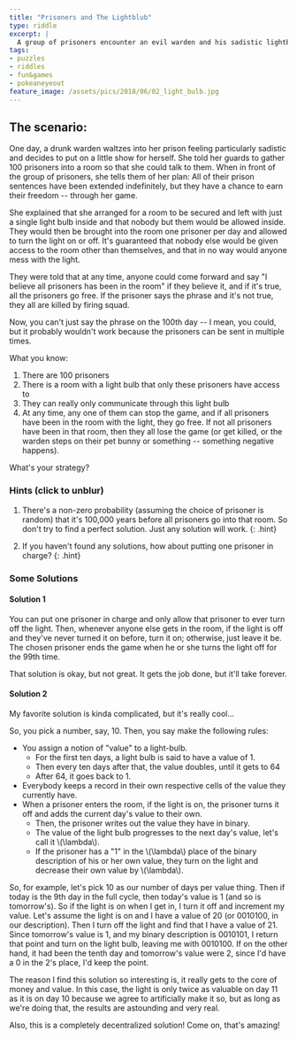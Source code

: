 ```yaml
---
title: "Prisoners and The Lightblub"
type: riddle
excerpt: |
  A group of prisoners encounter an evil warden and his sadistic lightbulb. Who will win?
tags:
- puzzles
- riddles
- fun&games
- pokeaneyeout
feature_image: /assets/pics/2018/06/02_light_bulb.jpg
---
```


## The scenario:

One day, a drunk warden waltzes into her prison feeling particularly sadistic and decides to put on a little show for herself. She told her guards to gather 100 prisoners into a room so that she could talk to them. When in front of the group of prisoners, she tells them of her plan: All of their prison sentences have been extended indefinitely, but they have a chance to earn their freedom -- through her game.

She explained that she arranged for a room to be secured and left with just a single light bulb inside and that nobody but them would be allowed inside. They would then be brought into the room one prisoner per day and allowed to turn the light on or off. It's guaranteed that nobody else would be given access to the room other than themselves, and that in no way would anyone mess with the light.

They were told that at any time, anyone could come forward and say "I believe all prisoners has been in the room" if they believe it, and if it's true, all the prisoners go free. If the prisoner says the phrase and it's not true, they all are killed by firing squad.

Now, you can't just say the phrase on the 100th day -- I mean, you could, but it probably wouldn't work because the prisoners can be sent in multiple times.

What you know:

1. There are 100 prisoners
1. There is a room with a light bulb that only these prisoners have access to
1. They can really only communicate through this light bulb
1. At any time, any one of them can stop the game, and if all prisoners have been in the room with the light, they go free. If not all prisoners have been in that room, then they all lose the game (or get killed, or the warden steps on their pet bunny or something -- something negative happens).

What's your strategy?

### Hints (click to unblur)

1. There's a non-zero probability (assuming the choice of prisoner is random) that it's 100,000 years before all prisoners go into that room. So don't try to find a perfect solution. Just any solution will work.
    {: .hint}

1. If you haven't found any solutions, how about putting one prisoner in charge?
    {: .hint}

### Some Solutions

#### Solution 1

<div class="hint" markdown="1">
You can put one prisoner in charge and only allow that prisoner to ever turn off the light. Then, whenever anyone else gets in the room, if the light is off and they've never turned it on before, turn it on; otherwise, just leave it be. The chosen prisoner ends the game when he or she turns the light off for the 99th time.

That solution is okay, but not great. It gets the job done, but it'll take forever.
</div>

#### Solution 2

<div class="hint" markdown="1">
My favorite solution is kinda complicated, but it's really cool...

So, you pick a number, say, 10. Then, you say make the following rules:

- You assign a notion of "value" to a light-bulb.
	- For the first ten days, a light bulb is said to have a value of 1.
	- Then every ten days after that, the value doubles, until it gets to 64
	- After 64, it goes back to 1.
- Everybody keeps a record in their own respective cells of the value they currently have.
- When a prisoner enters the room, if the light is on, the prisoner turns it off and adds the current day's value to their own.
	- Then, the prisoner writes out the value they have in binary.
	- The value of the light bulb progresses to the next day's value, let's call it \\(\lambda\\).
	- If the prisoner has a "1" in the \\(\lambda\\) place of the binary description of his or her own value, they turn on the light and decrease their own value by \\(\lambda\\).

So, for example, let's pick 10 as our number of days per value thing. Then if today is the 9th day in the full cycle, then today's value is 1 (and so is tomorrow's). So if the light is on when I get in, I turn it off and increment my value. Let's assume the light is on and I have a value of 20 (or 0010100, in our description). Then I turn off the light and find that I have a value of 21. Since tomorrow's value is 1, and my binary description is 0010101, I return that point and turn on the light bulb, leaving me with 0010100. If on the other hand, it had been the tenth day and tomorrow's value were 2, since I'd have a 0 in the 2's place, I'd keep the point.

The reason I find this solution so interesting is, it really gets to the core of money and value. In this case, the light is only twice as valuable on day 11 as it is on day 10 because we agree to artificially make it so, but as long as we're doing that, the results are astounding and very real.

Also, this is a completely decentralized solution! Come on, that's amazing!
</div>
